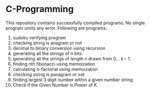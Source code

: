 # C-Programming 
This repository contains successfully compiled programs. No single program omits any error.
Following are programs:

1. sudoku verifying program
2. checking string is anagram or not
3. decimal to binary conversion using recursion
4. generating all the strings of n bits.
5. generating all the strings of length n drawn from 0... k – 1.
6. finding nth fibonacci using memoization
7. calculating n-factorial using memoization
8. checking string is panagram or not
9. finding largest 3 digit number within a given number string
10. Check if the Given Number is Power of K
